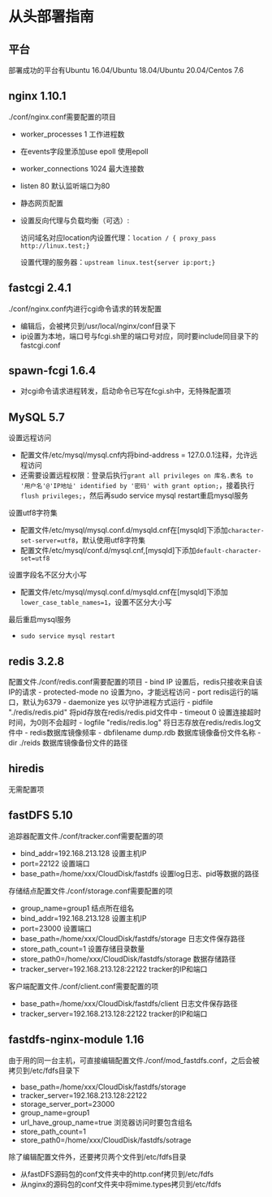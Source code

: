 # 从头部署指南
## 平台
部署成功的平台有Ubuntu 16.04/Ubuntu 18.04/Ubuntu 20.04/Centos 7.6
## nginx 1.10.1
./conf/nginx.conf需要配置的项目
- worker_processes 1 工作进程数
- 在events字段里添加use epoll 使用epoll
- worker_connections 1024 最大连接数
- listen 80 默认监听端口为80
- 静态网页配置
- 设置反向代理与负载均衡（可选）:

    访问域名对应location内设置代理：`location / { proxy_pass http://linux.test;}`

    设置代理的服务器：`upstream linux.test{server ip:port;}`
## fastcgi 2.4.1
./conf/nginx.conf内进行cgi命令请求的转发配置
- 编辑后，会被拷贝到/usr/local/nginx/conf目录下
- ip设置为本地，端口号与fcgi.sh里的端口号对应，同时要include同目录下的fastcgi.conf
## spawn-fcgi 1.6.4
- 对cgi命令请求进程转发，启动命令已写在fcgi.sh中，无特殊配置项
## MySQL 5.7
设置远程访问
- 配置文件/etc/mysql/mysql.cnf内将bind-address = 127.0.0.1注释，允许远程访问
- 还需要设置远程权限：登录后执行`grant all privileges on 库名.表名 to '用户名'@'IP地址' identified by '密码' with grant option;`，接着执行`flush privileges;`，然后再sudo service mysql restart重启mysql服务

设置utf8字符集
- 配置文件/etc/mysql/mysql.conf.d/mysqld.cnf在[mysqld]下添加`character-set-server=utf8`，默认使用utf8字符集
- 配置文件/etc/mysql/conf.d/mysql.cnf,[mysqld]下添加`default-character-set=utf8`

设置字段名不区分大小写
- 配置文件/etc/mysql/mysql.conf.d/mysqld.cnf在[mysqld]下添加`lower_case_table_names=1`，设置不区分大小写

最后重启mysql服务
- `sudo service mysql restart`
## redis 3.2.8
配置文件./conf/redis.conf需要配置的项目
    - bind IP 设置后，redis只接收来自该IP的请求
    - protected-mode no 设置为no，才能远程访问
    - port redis运行的端口，默认为6379
    - daemonize yes 以守护进程方式运行
    - pidfile "./redis/redis.pid" 将pid存放在redis/redis.pid文件中
    - timeout 0 设置连接超时时间，为0则不会超时
    - logfile "redis/redis.log" 将日志存放在redis/redis.log文件中
    - redis数据库镜像频率
    - dbfilename dump.rdb 数据库镜像备份文件名称
    - dir ./reids 数据库镜像备份文件的路径
## hiredis
无需配置项
## fastDFS 5.10
追踪器配置文件./conf/tracker.conf需要配置的项
- bind_addr=192.168.213.128 设置主机IP
- port=22122 设置端口
- base_path=/home/xxx/CloudDisk/fastdfs 设置log日志、pid等数据的路径

存储结点配置文件./conf/storage.conf需要配置的项
- group_name=group1 结点所在组名
- bind_addr=192.168.213.128 设置主机IP
- port=23000 设置端口
- base_path=/home/xxx/CloudDisk/fastdfs/storage 日志文件保存路径
- store_path_count=1 设置存储目录数量
- store_path0=/home/xxx/CloudDisk/fastdfs/storage 数据存储路径
- tracker_server=192.168.213.128:22122 tracker的IP和端口

客户端配置文件./conf/client.conf需要配置的项
- base_path=/home/xxx/CloudDisk/fastdfs/client 日志文件保存路径
- tracker_server=192.168.213.128:22122 tracker的IP和端口
## fastdfs-nginx-module 1.16
由于用的同一台主机，可直接编辑配置文件./conf/mod_fastdfs.conf，之后会被拷贝到/etc/fdfs目录下
- base_path=/home/xxx/CloudDisk/fastdfs/storage
- tracker_server=192.168.213.128:22122
- storage_server_port=23000
- group_name=group1
- url_have_group_name=true 浏览器访问时要包含组名
- store_path_count=1
- store_path0=/home/xxx/CloudDisk/fastdfs/sotrage

除了编辑配置文件外，还要拷贝两个文件到/etc/fdfs目录
- 从fastDFS源码包的conf文件夹中的http.conf拷贝到/etc/fdfs
- 从nginx的源码包的conf文件夹中将mime.types拷贝到/etc/fdfs